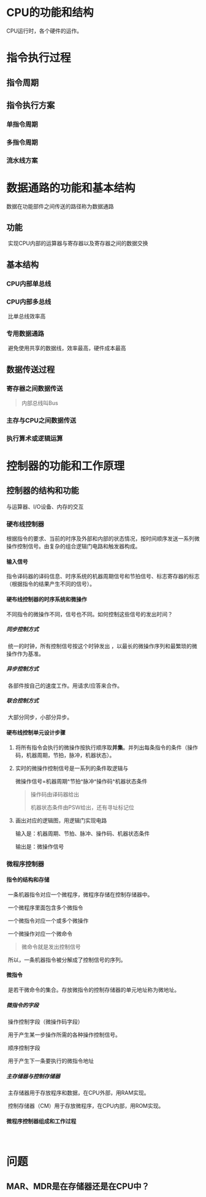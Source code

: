 # CPU的功能和结构

CPU运行时，各个硬件的运作。

# 指令执行过程

## 指令周期

## 指令执行方案

### 单指令周期

### 多指令周期

### 流水线方案

# 数据通路的功能和基本结构

数据在功能部件之间传送的路径称为数据通路

## 功能

​	实现CPU内部的运算器与寄存器以及寄存器之间的数据交换

## 基本结构

### CPU内部单总线

### CPU内部多总线

​	比单总线效率高

### 专用数据通路

​	避免使用共享的数据线，效率最高，硬件成本最高

## 数据传送过程

### 寄存器之间数据传送

>内部总线叫Bus

### 主存与CPU之间数据传送

### 执行算术或逻辑运算

# 控制器的功能和工作原理

## 控制器的结构和功能

与运算器、I/O设备、内存的交互

### 硬布线控制器

根据指令的要求、当前的时序及外部和内部的状态情况，按时间顺序发送一系列微操作控制信号。由复杂的组合逻辑门电路和触发器构成。

#### 输入信号

​	指令译码器的译码信息、时序系统的机器周期信号和节拍信号、标志寄存器的标志（根据指令的结果产生不同的信号）。

#### 硬布线控制器的时序系统和微操作

不同指令的微操作不同，信号也不同。如何控制这些信号的发出时间？

##### 同步控制方式

​		统一的时钟，所有控制信号按这个时钟发出 ，以最长的微操作序列和最繁琐的微操作作为基准。

##### 异步控制方式

​		各部件按自己的速度工作。用请求/应答来合作。

##### 联合控制方式

​		大部分同步，小部分异步。

#### 硬布线控制单元设计步骤

1. 将所有指令会执行的微操作按执行顺序取**并集**。并列出每条指令的条件（操作码，机器周期，节拍，脉冲，机器状态）。

2. 实时的微操作控制信号是一系列的条件取逻辑与

   微操作信号=机器周期^节拍^脉冲^操作码^机器状态条件

   >操作码由译码器给出
   >
   >机器状态条件由PSW给出，还有寻址标记位

3. 画出对应的逻辑图，用逻辑门实现电路

   输入是：机器周期、节拍、脉冲、操作码、机器状态条件

   输出是：微操作信号

### 微程序控制器

#### 指令的结构和存储

​	一条机器指令对应一个微程序，微程序存储在控制存储器中。

​	一个微程序里面包含多个微指令

​	一个微指令对应一个或多个微操作

​	一个微操作对应一个微命令

>微命令就是发出控制信号

​	所以，一条机器指令被分解成了控制信号的序列。

#### 微指令

​	是若干微命令的集合。存放微指令的控制存储器的单元地址称为微地址。

##### 微指令的字段

​	操作控制字段（微操作码字段）

​		用于产生某一步操作所需的各种操作控制信号。

​	顺序控制字段

​		用于产生下一条要执行的微指令地址

##### 主存储器与控制存储器

​	主存储器用于存放程序和数据，在CPU外部，用RAM实现。

​	控制存储器（CM）用于存放微程序，在CPU内部，用ROM实现。

#### 微程序控制器组成和工作过程



​	

# 问题

## MAR、MDR是在存储器还是在CPU中？

 
